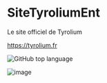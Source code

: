 # SiteTyroliumEnt
Le site officiel de Tyrolium

https://tyrolium.fr

![GitHub top language](https://img.shields.io/github/languages/top/TheMaxium69/Tyrolium-Site)

![image](https://user-images.githubusercontent.com/63310746/125906580-754d5175-d85b-428f-9d1a-1b0e8ad6cc11.png)
